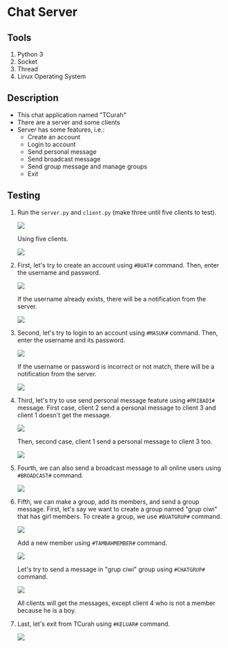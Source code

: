 # Chat Server
## Tools
1. Python 3
2. Socket 
3. Thread 
4. Linux Operating System

## Description
* This chat application named "TCurah"
* There are a server and some clients
* Server has some features, i.e.:
  * Create an account
  * Login to account
  * Send personal message
  * Send broadcast message
  * Send group message and manage groups
  * Exit

## Testing
1. Run the `server.py` and `client.py` (make three until five clients to test).
   
   ![](img/ss1.png)

    Using five clients.

    ![](img/ss0.png)

2. First, let's try to create an account using `#BUAT#` command. Then, enter the username and password.
   
   ![](img/ss2.png)

    If the username already exists, there will be a notification from the server.
    
    ![](img/ss3.png)

3. Second, let's try to login to an account using `#MASUK#` command. Then, enter the username and its password.
   
    ![](img/ss4.png)
    
    If the username or password is incorrect or not match, there will be a notification from the server.

    ![](img/ss5.png)

4. Third, let's try to use send personal message feature using `#PRIBADI#` message. First case, client 2 send a personal message to client 3 and client 1 doesn't get the message.
   
    ![](img/ss7.png)

    Then, second case, client 1 send a personal message to client 3 too.

    ![](img/ss6.png)

5. Fourth, we can also send a broadcast message to all online users using `#BROADCAST#` command.
    
    ![](img/ss8.png)

6. Fifth, we can make a group, add its members, and send a group message. First, let's say we want to create a group named "grup ciwi" that has girl members. To create a group, we use `#BUATGRUP#` command.
    
    ![](img/ss9.png)

    Add a new member using `#TAMBAHMEMBER#` command.

    ![](img/ss10.png)

    Let's try to send a message in "grup ciwi" group using `#CHATGRUP#` command.

    ![](img/ss11.png)

    All clients will get the messages, except client 4 who is not a member because he is a boy.

7. Last, let's exit from TCurah using `#KELUAR#` command.
    
    ![](img/ss12.png)
    





   



